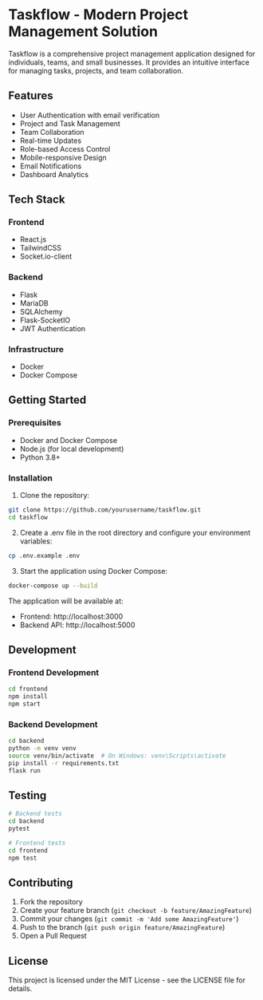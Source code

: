 # Taskflow - Modern Project Management Solution

Taskflow is a comprehensive project management application designed for individuals, teams, and small businesses. It provides an intuitive interface for managing tasks, projects, and team collaboration.

## Features

- User Authentication with email verification
- Project and Task Management
- Team Collaboration
- Real-time Updates
- Role-based Access Control
- Mobile-responsive Design
- Email Notifications
- Dashboard Analytics

## Tech Stack

### Frontend
- React.js
- TailwindCSS
- Socket.io-client

### Backend
- Flask
- MariaDB
- SQLAlchemy
- Flask-SocketIO
- JWT Authentication

### Infrastructure
- Docker
- Docker Compose

## Getting Started

### Prerequisites
- Docker and Docker Compose
- Node.js (for local development)
- Python 3.8+

### Installation

1. Clone the repository:
```bash
git clone https://github.com/yourusername/taskflow.git
cd taskflow
```

2. Create a .env file in the root directory and configure your environment variables:
```bash
cp .env.example .env
```

3. Start the application using Docker Compose:
```bash
docker-compose up --build
```

The application will be available at:
- Frontend: http://localhost:3000
- Backend API: http://localhost:5000

## Development

### Frontend Development
```bash
cd frontend
npm install
npm start
```

### Backend Development
```bash
cd backend
python -m venv venv
source venv/bin/activate  # On Windows: venv\Scripts\activate
pip install -r requirements.txt
flask run
```

## Testing
```bash
# Backend tests
cd backend
pytest

# Frontend tests
cd frontend
npm test
```

## Contributing

1. Fork the repository
2. Create your feature branch (`git checkout -b feature/AmazingFeature`)
3. Commit your changes (`git commit -m 'Add some AmazingFeature'`)
4. Push to the branch (`git push origin feature/AmazingFeature`)
5. Open a Pull Request

## License

This project is licensed under the MIT License - see the LICENSE file for details.
